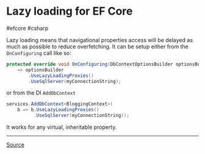 # Lazy loading for EF Core
#efcore #csharp 

Lazy loading means that navigational properties access will be delayed as much as possible to reduce overfetching. It can be setup either from the `OnConfiguring` call like so:

```csharp
protected override void OnConfiguring(DbContextOptionsBuilder optionsBuilder)
    => optionsBuilder
        .UseLazyLoadingProxies()
        .UseSqlServer(myConnectionString);
```

or from the DI `AddDbContext`

```csharp
services.AddDbContext<BloggingContext>(
    b => b.UseLazyLoadingProxies()
          .UseSqlServer(myConnectionString));
```

It works for any virtual, inheritable property.

---

[Source](https://docs.microsoft.com/en-us/ef/core/querying/related-data/lazy)